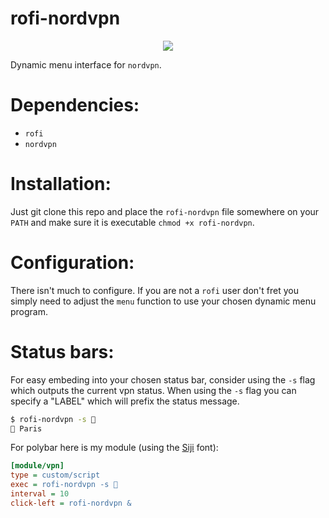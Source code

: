 # rofi-nordvpn

<p align="center">
  <a href="./LICENSE.md"><img src="https://img.shields.io/badge/license-MIT-blue.svg"></a>
</p>

Dynamic menu interface for `nordvpn`.

# Dependencies:

 * `rofi`
 * `nordvpn`

# Installation:

Just git clone this repo and place the `rofi-nordvpn` file somewhere on your `PATH` and make sure it is executable `chmod +x rofi-nordvpn`.

# Configuration:

There isn't much to configure. If you are not a `rofi` user don't fret you simply need to adjust the `menu` function to use your chosen dynamic menu program.

# Status bars:

For easy embeding into your chosen status bar, consider using the `-s` flag which outputs the current vpn status. When using the `-s` flag you can specify a "LABEL" which will prefix the status message.

```sh
$ rofi-nordvpn -s 👻
👻 Paris
```

For polybar here is my module (using the [Siji](https://github.com/stark/siji) font):

```ini
[module/vpn]
type = custom/script
exec = rofi-nordvpn -s 
interval = 10
click-left = rofi-nordvpn &
```
